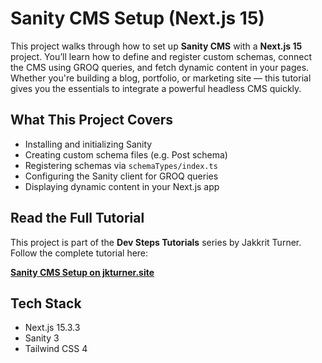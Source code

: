 # Sanity CMS Setup (Next.js 15)

This project walks through how to set up **Sanity CMS** with a **Next.js 15** project. You’ll learn how to define and register custom schemas, connect the CMS using GROQ queries, and fetch dynamic content in your pages. Whether you're building a blog, portfolio, or marketing site — this tutorial gives you the essentials to integrate a powerful headless CMS quickly.

## What This Project Covers

- Installing and initializing Sanity
- Creating custom schema files (e.g. Post schema)
- Registering schemas via `schemaTypes/index.ts`
- Configuring the Sanity client for GROQ queries
- Displaying dynamic content in your Next.js app

## Read the Full Tutorial

This project is part of the **Dev Steps Tutorials** series by Jakkrit Turner.  
Follow the complete tutorial here:

**[Sanity CMS Setup on jkturner.site](http://jkturner.site/tutorials/react-ecosystem/sanity/sanity-basic-setup)**

## Tech Stack

- Next.js 15.3.3
- Sanity 3
- Tailwind CSS 4
